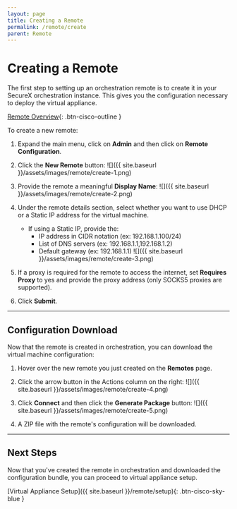 ```yaml
---
layout: page
title: Creating a Remote
permalink: /remote/create
parent: Remote
---
```


# Creating a Remote
The first step to setting up an orchestration remote is to create it in your SecureX orchestration instance. This gives you the configuration necessary to deploy the virtual appliance.

[<i class="fa fa-video mr-1"></i> Remote Overview](https://www.youtube.com/watch?v=EC2nCiAn1HM&list=PLPFIie48Myg2tu2gHbgm-moYg8LDaXsSo){: .btn-cisco-outline }

To create a new remote:
1. Expand the main menu, click on **Admin** and then click on **Remote Configuration**.
1. Click the **New Remote** button:
![]({{ site.baseurl }}/assets/images/remote/create-1.png)

1. Provide the remote a meaningful **Display Name**:
![]({{ site.baseurl }}/assets/images/remote/create-2.png)

1. Under the remote details section, select whether you want to use DHCP or a Static IP address for the virtual machine.
	* If using a Static IP, provide the:
		* IP address in CIDR notation (ex: 192.168.1.100/24)
		* List of DNS servers (ex: 192.168.1.1,192.168.1.2)
		* Default gateway (ex: 192.168.1.1)
![]({{ site.baseurl }}/assets/images/remote/create-3.png)

1. If a proxy is required for the remote to access the internet, set **Requires Proxy** to yes and provide the proxy address (only SOCKS5 proxies are supported).
1. Click **Submit**.

---

## Configuration Download
Now that the remote is created in orchestration, you can download the virtual machine configuration:
1. Hover over the new remote you just created on the **Remotes** page.
1. Click the arrow button in the Actions column on the right:
![]({{ site.baseurl }}/assets/images/remote/create-4.png)

1. Click **Connect** and then click the **Generate Package** button:
![]({{ site.baseurl }}/assets/images/remote/create-5.png)

1. A ZIP file with the remote's configuration will be downloaded.

---

## Next Steps
Now that you've created the remote in orchestration and downloaded the configuration bundle, you can proceed to virtual appliance setup.

[Virtual Appliance Setup]({{ site.baseurl }}/remote/setup){: .btn-cisco-sky-blue }